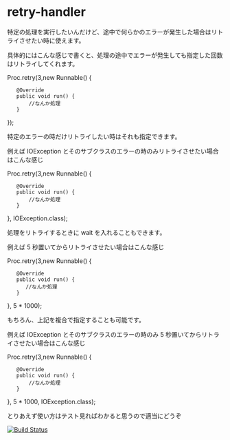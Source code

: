 retry-handler
=============

特定の処理を実行したいんだけど、途中で何らかのエラーが発生した場合はリトライさせたい時に使えます。


具体的にはこんな感じで書くと、処理の途中でエラーが発生しても指定した回数はリトライしてくれます。

   Proc.retry(3,new Runnable() {
   
       @Override
       public void run() {
           //なんか処理
       }
   });


特定のエラーの時だけリトライしたい時はそれも指定できます。

例えば IOException とそのサブクラスのエラーの時のみリトライさせたい場合はこんな感じ

   Proc.retry(3,new Runnable() {
  
       @Override
       public void run() {
           //なんか処理
       }
   }, IOException.class);


処理をリトライするときに wait を入れることもできます。

例えば 5 秒置いてからリトライさせたい場合はこんな感じ

   Proc.retry(3,new Runnable() {
   
       @Override
       public void run() {
          //なんか処理
       }
   }, 5 * 1000);


もちろん、上記を複合で指定することも可能です。

例えば IOException とそのサブクラスのエラーの時のみ 5 秒置いてからリトライさせたい場合はこんな感じ

   Proc.retry(3,new Runnable() {
   
       @Override
       public void run() {
           //なんか処理
       }
   }, 5 * 1000, IOException.class);

とりあえず使い方はテスト見ればわかると思うので適当にどうぞ

[![Build Status](https://secure.travis-ci.org/yoshiori/retry-handler.png?branch=master)](http://travis-ci.org/yoshiori/retry-handler)